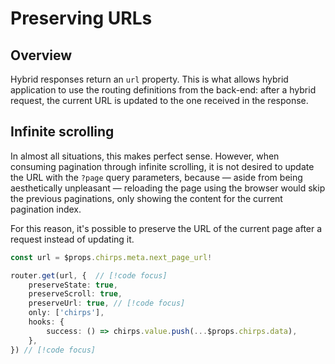 # Preserving URLs

## Overview

Hybrid responses return an `url` property. This is what allows hybrid application to use the routing definitions from the back-end: after a hybrid request, the current URL is updated to the one received in the response.

## Infinite scrolling

In almost all situations, this makes perfect sense. However, when consuming pagination through infinite scrolling, it is not desired to update the URL with the `?page` query parameters, because — aside from being aesthetically unpleasant — reloading the page using the browser would skip the previous paginations, only showing the content for the current pagination index.

For this reason, it's possible to preserve the URL of the current page after a request instead of updating it.

```ts
const url = $props.chirps.meta.next_page_url!

router.get(url, {  // [!code focus]
	preserveState: true,
	preserveScroll: true,
	preserveUrl: true, // [!code focus]
	only: ['chirps'],
	hooks: {
		success: () => chirps.value.push(...$props.chirps.data),
	},
}) // [!code focus]
```
